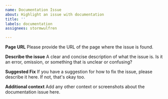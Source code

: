 ```yaml
---
name: Documentation Issue
about: Highlight an issue with documentation
title: ''
labels: documentation
assignees: stormwulfren

---
```


**Page URL**
Please provide the URL of the page where the issue is found.

**Describe the issue**
A clear and concise description of what the issue is. Is it an error, omission, or something that is unclear or confusing?

**Suggested Fix**
If you have a suggestion for how to fix the issue, please describe it here. If not, that's okay too.

**Additional context**
Add any other context or screenshots about the documentation issue here.

